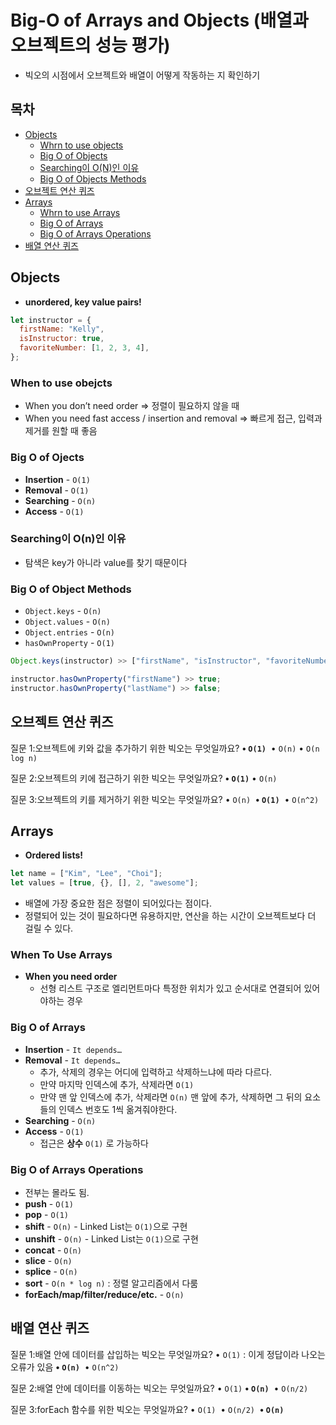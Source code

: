 # Big-O of Arrays and Objects (배열과 오브젝트의 성능 평가)

- 빅오의 시점에서 오브젝트와 배열이 어떻게 작동하는 지 확인하기

## 목차

- [Objects](#objects)
  - [Whrn to use objects](#when-to-use-obejcts)
  - [Big O of Objects](#big-o-of-ojects)
  - [Searching이 O(N)인 이유](#searching이-on인-이유)
  - [Big O of Objects Methods](#big-o-of-object-methods)
- [오브젝트 연산 퀴즈](#오브젝트-연산-퀴즈)
- [Arrays](#arrays)
  - [Whrn to use Arrays](#when-to-use-arrays)
  - [Big O of Arrays](#big-o-of-arrays)
  - [Big O of Arrays Operations](#big-o-of-arrays-operations)
- [배열 연산 퀴즈](#배열-연산-퀴즈)

## Objects

- **unordered, key value pairs!**

```jsx
let instructor = {
  firstName: "Kelly",
  isInstructor: true,
  favoriteNumber: [1, 2, 3, 4],
};
```

### When to use obejcts

- When you don’t need order
  ⇒ 정렬이 필요하지 않을 때
- When you need fast access / insertion and removal
  ⇒ 빠르게 접근, 입력과 제거를 원할 때 좋음

### Big O of Ojects

- **Insertion** - `O(1)`
- **Removal** - `O(1)`
- **Searching** - `O(n)`
- **Access** - `O(1)`

### Searching이 O(n)인 이유

- 탐색은 key가 아니라 value를 찾기 때문이다

### Big O of Object Methods

- `Object.keys` - `O(n)`
- `Object.values` - `O(n)`
- `Object.entries` - `O(n)`
- `hasOwnProperty` - `O(1)`

```jsx
Object.keys(instructor) >> ["firstName", "isInstructor", "favoriteNumbers"];

instructor.hasOwnProperty("firstName") >> true;
instructor.hasOwnProperty("lastName") >> false;
```

## 오브젝트 연산 퀴즈

질문 1:오브젝트에 키와 값을 추가하기 위한 빅오는 무엇일까요?
**• `O(1)`** 
• `O(n)`
• `O(n log n)`

질문 2:오브젝트의 키에 접근하기 위한 빅오는 무엇일까요?
**• `O(1)`**
• `O(n)`

질문 3:오브젝트의 키를 제거하기 위한 빅오는 무엇일까요?
• `O(n)` 
**• `O(1)`** 
• `O(n^2)`

## Arrays

- **Ordered lists!**

```jsx
let name = ["Kim", "Lee", "Choi"];
let values = [true, {}, [], 2, "awesome"];
```

- 배열에 가장 중요한 점은 정렬이 되어있다는 점이다.
- 정렬되어 있는 것이 필요하다면 유용하지만, 연산을 하는 시간이 오브젝트보다 더 걸릴 수 있다.

### When To Use Arrays

- **When you need order**
  - 선형 리스트 구조로 엘리먼트마다 특정한 위치가 있고 순서대로 연결되어 있어야하는 경우

### Big O of Arrays

- **Insertion** - `It depends…`
- **Removal** - `It depends…`
  - 추가, 삭제의 경우는 어디에 입력하고 삭제하느냐에 따라 다르다.
  - 만약 마지막 인덱스에 추가, 삭제라면 `O(1)`
  - 만약 맨 앞 인덱스에 추가, 삭제라면 `O(n)`
    맨 앞에 추가, 삭제하면 그 뒤의 요소들의 인덱스 번호도 1씩 옮겨줘야한다.
- **Searching** - `O(n)`
- **Access** - `O(1)`
  - 접근은 **상수** `O(1)` 로 가능하다

### Big O of Arrays Operations

- 전부는 몰라도 됨.
- **push** - `O(1)`
- **pop** - `O(1)`
- **shift** - `O(n)` - Linked List는 `O(1)`으로 구현
- **unshift** - `O(n)` - Linked List는 `O(1)`으로 구현
- **concat** - `O(n)`
- **slice** - `O(n)`
- **splice** - `O(n)`
- **sort** - `O(n * log n)` : 정렬 알고리즘에서 다룸
- **forEach/map/filter/reduce/etc.** - `O(n)`

## 배열 연산 퀴즈

질문 1:배열 안에 데이터를 삽입하는 빅오는 무엇일까요?
• `O(1)` : 이게 정답이라 나오는 오류가 있음
**• `O(n)`** 
• `O(n^2)`

질문 2:배열 안에 데이터를 이동하는 빅오는 무엇일까요?
• `O(1)`
**• `O(n)`** 
• `O(n/2)`

질문 3:forEach 함수를 위한 빅오는 무엇일까요?
• `O(1)` 
• `O(n/2)` 
**• `O(n)`**

